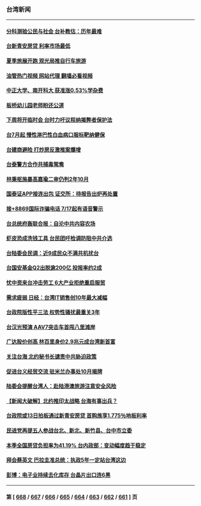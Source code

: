 ### 台湾新闻
---
#### [分科测验公民与社会 台补教估：历年最难](../../pages/ncid1349361/n14033690.md?07140045) 
#### [台新青安房贷 利率市场最低](../../pages/ncid1349361/n14033756.md?07140045) 
#### [夏季旅展开跑 观光局推自行车旅游](../../pages/ncid1349361/n14033698.md?07140045) 
#### [油管热门视频 网站代理 翻墙必看视频](http://138.2.39.72:81/youtube.html?epic-marker?07140045)
#### [中正大学、南开科大 获准涨0.53%学杂费](../../pages/ncid1349361/n14033699.md?07140045) 
#### [板桥幼儿园老师盼还公道](../../pages/ncid1349361/n14033692.md?07140045) 
#### [下周将开临时会 台时力吁议程纳揭弊者保护法](../../pages/ncid1349361/n14033540.md?07140045) 
#### [台7月起 慢性淋巴性白血病口服标靶纳健保](../../pages/ncid1349361/n14033525.md?07140045) 
#### [台建商避险 打炒房反激推案爆增](../../pages/ncid1349361/n14033596.md?07140045) 
#### [台泰警方合作共捕毒鸳鸯](../../pages/ncid1349361/n14033639.md?07140045) 
#### [林秉枢施暴高嘉瑜二审仍判2年10月](../../pages/ncid1349361/n14033609.md?07140045) 
#### [国泰证APP接连出包 证交所：待报告出炉再处置](../../pages/ncid1349361/n14033654.md?07140045) 
#### [接+8869国际诈骗电话 7/17起有语音警示](../../pages/ncid1349361/n14033611.md?07140045) 
#### [台总统府轰联合报：自沦中共内容农场](../../pages/ncid1349361/n14033675.md?07140045) 
#### [虾皮恐成洗钱工具 台民团吁检调防阻中共介选](../../pages/ncid1349361/n14033655.md?07140045) 
#### [台陆委会民调：近9成民众不满共机扰台](../../pages/ncid1349361/n14033652.md?07140045) 
#### [台国安基金Q2出脱逾200亿 投报率约2成](../../pages/ncid1349361/n14033673.md?07140045) 
#### [忧中资来台冲击劳工 6大产业拒绝重启服贸](../../pages/ncid1349361/n14033644.md?07140045) 
#### [需求疲弱 日经：台湾IT销售创10年最大减幅](../../pages/ncid1349361/n14033641.md?07140045) 
#### [台政院版性平三法 权势性骚扰最重关3年](../../pages/ncid1349361/n14033643.md?07140045) 
#### [台汉光预演 AAV7突击车首闯八里滩岸](../../pages/ncid1349361/n14033645.md?07140045) 
#### [广达股价创高 林百里身价2.9兆元成台湾新首富](../../pages/ncid1349361/n14033647.md?07140045) 
#### [关注台海  北约秘书长谴责中共胁迫政策](../../pages/ncid1349361/n14033565.md?07140045) 
#### [促进台义经贸交流 驻米兰办事处10月揭牌](../../pages/ncid1349361/n14033577.md?07140045) 
#### [陆委会提醒台湾人：赴陆港澳旅游注意安全风险](../../pages/ncid1349361/n14033479.md?07140045) 
#### [【新闻大破解】北约推印太战略 台海有事出兵？](../../pages/ncid1349361/n14033056.md?07140045) 
#### [台政院或13日拍板通过新青安房贷 首购族享1.775％地板利率](../../pages/ncid1349361/n14032991.md?07140045) 
#### [民进党再提五人参战台北、新北、新竹县、台中市立委](../../pages/ncid1349361/n14032993.md?07140045) 
#### [本季全国房贷负担率为41.19% 台内政部：变动幅度趋于稳定](../../pages/ncid1349361/n14033003.md?07140045) 
#### [拜会蔡英文 巴拉圭准总统：执政5年一定站台湾这边](../../pages/ncid1349361/n14032998.md?07140045) 
#### [彭博：电子业持续去化库存 台晶片出口连6黑](../../pages/ncid1349361/n14032995.md?07140045) 

---
#### 第 [ [668](./668.md?07140045) / [667](./667.md?07140045) / [666](./666.md?07140045) / [665](./665.md?07140045) / [664](./664.md?07140045) / [663](./663.md?07140045) / [662](./662.md?07140045) / [661](./661.md?07140045) ] 页
